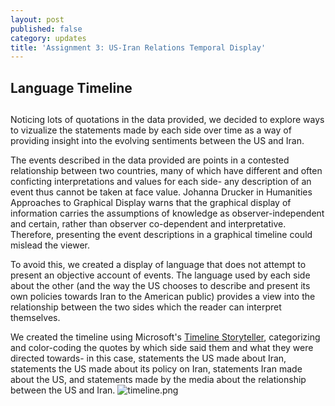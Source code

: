 ```yaml
---
layout: post
published: false
category: updates
title: 'Assignment 3: US-Iran Relations Temporal Display'
---
```

## Language Timeline 
##
Noticing lots of quotations in the data provided, we decided to explore ways to vizualize the statements made by each side over time as a way of providing insight into the evolving sentiments between the US and Iran. 

The events described in the data provided are points in a contested relationship between two countries, many of which have different and often conficting interpretations and values for each side- any description of an event thus cannot be taken at face value. Johanna Drucker in Humanities Approaches to Graphical Display warns that the graphical display of information carries the assumptions of knowledge as observer-independent and certain, rather than observer co-dependent and interpretative. Therefore, presenting the event descriptions in a graphical timeline could mislead the viewer. 

To avoid this, we created a display of language that does not attempt to present an objective account of events. The language used by each side about the other (and the way the US chooses to describe and present its own policies towards Iran to the American public) provides a view into the relationship between the two sides which the reader can interpret themselves.

We created the timeline using Microsoft's [Timeline Storyteller](https://timelinestoryteller.com/), categorizing and color-coding the quotes by which side said them and what they were directed towards- in this case, statements the US made about Iran, statements the US made about its policy on Iran, statements Iran made about the US, and statements made by the media about the relationship between the US and Iran. 
![timeline.png]({{site.baseurl}}/assets/timeline.png)

